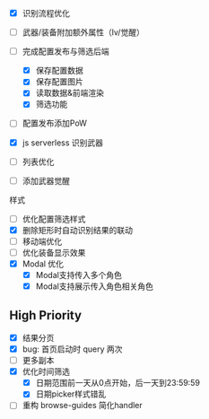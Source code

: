 - [x] 识别流程优化
- [ ] 武器/装备附加额外属性（lv/觉醒）
- [ ] 完成配置发布与筛选后端
  - [x] 保存配置数据
  - [x] 保存配置图片
  - [x] 读取数据&前端渲染
  - [x] 筛选功能
- [ ] 配置发布添加PoW
- [x] js serverless 识别武器
- [ ] 列表优化

- [ ] 添加武器觉醒


样式

- [ ] 优化配置筛选样式
- [x] 删除矩形时自动识别结果的联动
- [ ] 移动端优化
- [ ] 优化装备显示效果
- [x] Modal 优化
  - [x] Modal支持传入多个角色
  - [x] Modal支持展示传入角色相关角色

## High Priority

- [x] 结果分页
- [x] bug: 首页启动时 query 两次
- [ ] 更多副本
- [x] 优化时间筛选
  - [x] 日期范围前一天从0点开始，后一天到23:59:59
  - [x] 日期picker样式错乱
- [ ] 重构 browse-guides 简化handler
